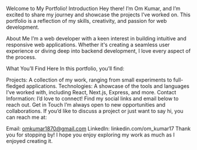 Welcome to My Portfolio!
Introduction
Hey there! I’m Om Kumar, and I’m excited to share my journey and showcase the projects I’ve worked on. This portfolio is a reflection of my skills, creativity, and passion for web development.

About Me
I’m a web developer with a keen interest in building intuitive and responsive web applications. Whether it's creating a seamless user experience or diving deep into backend development, I love every aspect of the process.

What You’ll Find Here
In this portfolio, you’ll find:

Projects: A collection of my work, ranging from small experiments to full-fledged applications.
Technologies: A showcase of the tools and languages I’ve worked with, including React, Next.js, Express, and more.
Contact Information: I’d love to connect! Find my social links and email below to reach out.
Get in Touch
I’m always open to new opportunities and collaborations. If you’d like to discuss a project or just want to say hi, you can reach me at:

Email: omkumar1870@gmail.com
LinkedIn: linkedin.com/om_kumar17
Thank you for stopping by! I hope you enjoy exploring my work as much as I enjoyed creating it.